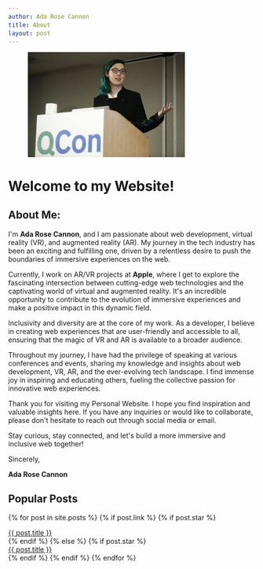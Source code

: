 ```yaml
---
author: Ada Rose Cannon
title: About
layout: post
---
```


<figure class="gallery-item"><img src="/images/ada-pedestal.jpg" alt="Ada presenting at QConSf" width="320px" /></figure>

# Welcome to my Website!

## About Me:

I'm **Ada Rose Cannon**, and I am passionate about web development, virtual reality (VR), and augmented reality (AR). My journey in the tech industry has been an exciting and fulfilling one, driven by a relentless desire to push the boundaries of immersive experiences on the web.

Currently, I work on AR/VR projects at **Apple**, where I get to explore the fascinating intersection between cutting-edge web technologies and the captivating world of virtual and augmented reality. It's an incredible opportunity to contribute to the evolution of immersive experiences and make a positive impact in this dynamic field.

Inclusivity and diversity are at the core of my work. As a developer, I believe in creating web experiences that are user-friendly and accessible to all, ensuring that the magic of VR and AR is available to a broader audience.

Throughout my journey, I have had the privilege of speaking at various conferences and events, sharing my knowledge and insights about web development, VR, AR, and the ever-evolving tech landscape. I find immense joy in inspiring and educating others, fueling the collective passion for innovative web experiences.

Thank you for visiting my Personal Website. I hope you find inspiration and valuable insights here. If you have any inquiries or would like to collaborate, please don't hesitate to reach out through social media or email.

Stay curious, stay connected, and let's build a more immersive and inclusive web together!

Sincerely,

**Ada Rose Cannon**

<p><h2 style="clear:none;">Popular Posts</h2></p>

{% for post in site.posts %}
{% if post.link %}
{% if post.star %}
<div><a class="article-link" href="{{ post.link }}" target="_blank" rel="noopener">{{ post.title }}</a></div>
{% endif %}
{% else %}
{% if post.star %}
<div><a class="article-link" href="{{ post.url }}">{{ post.title }}</a></div>
{% endif %}
{% endif %}
{% endfor %}
